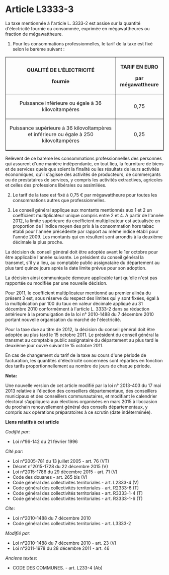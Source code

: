 # Article L3333-3

La taxe mentionnée à l'article L. 3333-2 est assise sur la quantité d'électricité fournie ou consommée, exprimée en
mégawattheures ou fraction de mégawattheure. 

1. Pour les consommations professionnelles, le tarif de la taxe est fixé selon le barème suivant : 

<table border="1">
  <tbody>
    <tr>
      <th>

QUALITÉ DE L'ÉLECTRICITÉ 

fournie 

</th>
      <th>

TARIF EN EURO 

par mégawattheure 

</th>
    </tr>
    <tr>
      <td align="center">

Puissance inférieure ou égale à 36 kilovoltampères 

</td>
      <td align="center">

0,75 

</td>
    </tr>
    <tr>
      <td align="center">

Puissance supérieure à 36 kilovoltampères et inférieure ou égale à 250 kilovoltampères 

</td>
      <td align="center">

0,25 

</td>
    </tr>
  </tbody>
</table>

Relèvent de ce barème les consommations professionnelles des personnes qui assurent d'une manière indépendante, en tout lieu,
la fourniture de biens et de services quels que soient la finalité ou les résultats de leurs activités économiques, qu'il
s'agisse des activités de producteurs, de commerçants ou de prestataires de services, y compris les activités extractives,
agricoles et celles des professions libérales ou assimilées. 

2. Le tarif de la taxe est fixé à 0,75 € par mégawattheure pour toutes les consommations autres que professionnelles. 

3. Le conseil général applique aux montants mentionnés aux 1 et 2 un coefficient multiplicateur unique compris entre 2 et 4.
A partir de l'année 2012, la limite supérieure du coefficient multiplicateur est actualisée en proportion de l'indice moyen
des prix à la consommation hors tabac établi pour l'année précédente par rapport au même indice établi pour l'année 2009. Les
montants qui en résultent sont arrondis à la deuxième décimale la plus proche. 

La décision du conseil général doit être adoptée avant le 1er octobre pour être applicable l'année suivante. Le président du
conseil général la transmet, s'il y a lieu, au comptable public assignataire du département au plus tard quinze jours après
la date limite prévue pour son adoption. 

La décision ainsi communiquée demeure applicable tant qu'elle n'est pas rapportée ou modifiée par une nouvelle décision. 

Pour 2011, le coefficient multiplicateur mentionné au premier alinéa du présent 3 est, sous réserve du respect des limites
qui y sont fixées, égal à la multiplication par 100 du taux en valeur décimale appliqué au 31 décembre 2010 conformément à
l'article L. 3333-2 dans sa rédaction antérieure à la promulgation de la loi n° 2010-1488 du 7 décembre 2010 portant nouvelle
organisation du marché de l'électricité. 

Pour la taxe due au titre de 2012, la décision du conseil général doit être adoptée au plus tard le 15 octobre 2011. Le
président du conseil général la transmet au comptable public assignataire du département au plus tard le deuxième jour ouvré
suivant le 15 octobre 2011. 

En cas de changement du tarif de la taxe au cours d'une période de facturation, les quantités d'électricité concernées sont
réparties en fonction des tarifs proportionnellement au nombre de jours de chaque période.

**Nota:**

Une nouvelle version de cet article modifié par la loi n° 2013-403 du 17 mai 2013 relative à l'élection des conseillers
départementaux, des conseillers municipaux et des conseillers communautaires, et modifiant le calendrier électoral
s’appliquera aux élections organisées en mars 2015 à l’occasion du prochain renouvellement général des conseils
départementaux, y compris aux opérations préparatoires à ce scrutin (date indéterminée).

**Liens relatifs à cet article**

_Codifié par_:

  - Loi n°96-142 du 21 février 1996

_Cité par_:

  - Loi n°2005-781 du 13 juillet 2005 - art. 76 (VT)
  - Décret n°2015-1728 du 22 décembre 2015 (V)
  - Loi n°2015-1786 du 29 décembre 2015 - art. 71 (V)
  - Code des douanes - art. 265 bis (V)
  - Code général des collectivités territoriales - art. L2333-4 (V)
  - Code général des collectivités territoriales - art. R2333-6 (T)
  - Code général des collectivités territoriales - art. R3333-1-4 (T)
  - Code général des collectivités territoriales - art. R3333-1-6 (T)

_Cite_:

  - Loi n°2010-1488 du 7 décembre 2010
  - Code général des collectivités territoriales - art. L3333-2

_Modifié par_:

  - Loi n°2010-1488 du 7 décembre 2010 - art. 23 (V)
  - Loi n°2011-1978 du 28 décembre 2011 - art. 46

_Anciens textes_:

  - CODE DES COMMUNES. - art. L233-4 (Ab)
